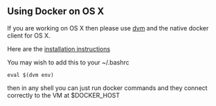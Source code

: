 Using Docker on OS X
--------------------

If you are working on OS X then please use [dvm]() and the native docker client for OS X.

Here are the [installation instructions](http://hw-ops.com/blog/2014/01/07/introducing-dvm-docker-in-a-box-for-unsupported-platforms/)

You may wish to add this to your ~/.bashrc

    eval $(dvm env)
    
then in any shell you can just run docker commands and they connect correctly to the VM at $DOCKER_HOST

